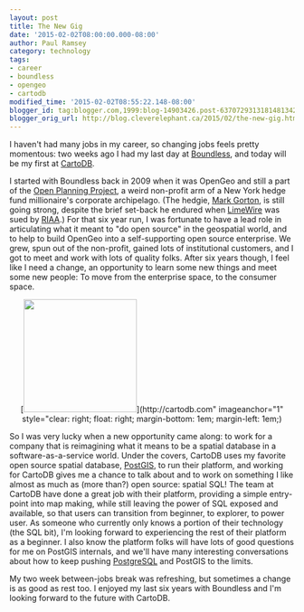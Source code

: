 ```yaml
---
layout: post
title: The New Gig
date: '2015-02-02T08:00:00.000-08:00'
author: Paul Ramsey
category: technology
tags:
- career
- boundless
- opengeo
- cartodb
modified_time: '2015-02-02T08:55:22.148-08:00'
blogger_id: tag:blogger.com,1999:blog-14903426.post-6370729313181481342
blogger_orig_url: http://blog.cleverelephant.ca/2015/02/the-new-gig.html
---
```


I haven't had many jobs in my career, so changing jobs feels pretty momentous: two weeks ago I had my last day at [Boundless](http://boundlessgeo.com), and today will be my first at [CartoDB](http://cartodb.com).  

I started with Boundless back in 2009 when it was OpenGeo and still a part of the [Open Planning Project](http://openplans.org), a weird non-profit arm of a New York hedge fund millionaire's corporate archipelago. (The hedgie, [Mark Gorton](http://en.wikipedia.org/wiki/Mark_Gorton), is still going strong, despite the brief set-back he endured when [LimeWire](http://en.wikipedia.org/wiki/LimeWire) was sued by [RIAA](https://www.riaa.com).) For that six year run, I was fortunate to have a lead role in articulating what it meant to "do open source" in the geospatial world, and to help to build OpenGeo into a self-supporting open source enterprise. We grew, spun out of the non-profit, gained lots of institutional customers, and I got to meet and work with lots of quality folks. After six years though, I feel like I need a change, an opportunity to learn some new things and meet some new people: To move from the enterprise space, to the consumer space. 

<div class="separator" style="clear: both; text-align: center;">[<img border="0" src="http://did14.datainnovationday.org/wp-content/uploads/2013/12/cartodb-logo1.png" width=200 />](http://cartodb.com" imageanchor="1" style="clear: right; float: right; margin-bottom: 1em; margin-left: 1em;)</div>

So I was very lucky when a new opportunity came along: to work for a company that is reimagining what it means to be a spatial database in a software-as-a-service world. Under the covers, CartoDB uses my favorite open source spatial database, [PostGIS](http://postgis.net), to run their platform, and working for CartoDB gives me a chance to talk about and to work on something I like almost as much as (more than?) open source: spatial SQL! The team at CartoDB have done a great job with their platform, providing a simple entry-point into map making, while still leaving the power of SQL exposed and available, so that users can transition from beginner, to explorer, to power user. As someone who currently only knows a portion of their technology (the SQL bit), I'm looking forward to experiencing the rest of their platform as a beginner. I also know the platform folks will have lots of good questions for me on PostGIS internals, and we'll have many interesting conversations about how to keep pushing [PostgreSQL](http://postgresql.org) and PostGIS to the limits. 

My two week between-jobs break was refreshing, but sometimes a change is as good as rest too. I enjoyed my last six years with Boundless and I'm looking forward to the future with CartoDB.